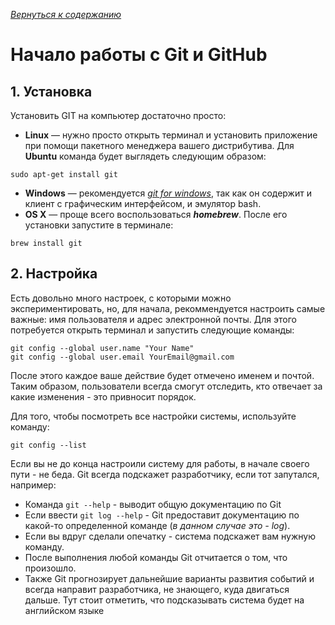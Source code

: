 [*Вернуться к содержанию*](/readme.md)

# **Начало работы с Git и GitHub**

## 1. Установка

Установить GIT на компьютер достаточно просто:
-  **Linux** — нужно просто открыть терминал и установить приложение при помощи пакетного менеджера вашего дистрибутива. Для **Ubuntu** команда будет выглядеть следующим образом:
~~~
sudo apt-get install git
~~~
-  **Windows** — рекомендуется [*git for windows*](https://git-scm.com/download/win), так как он содержит и клиент с графическим интерфейсом, и эмулятор bash.
-  **OS X** — проще всего воспользоваться ***homebrew***. После его установки запустите в терминале:

~~~
brew install git
~~~

## 2. Настройка

Есть довольно много настроек, с которыми можно экспериментировать, но, для начала, рекоммендуется настроить самые важные: имя пользователя и адрес электронной почты. Для этого потребуется открыть терминал и запустить следующие команды:

~~~
git config --global user.name "Your Name"
git config --global user.email YourEmail@gmail.com
~~~

После этого каждое ваше действие будет отмечено именем и почтой. Таким образом, пользователи всегда смогут отследить, кто отвечает за какие изменения - это привносит порядок.

Для того, чтобы посмотреть все настройки системы, используйте команду:

~~~
git config --list
~~~

Если вы не до конца настроили систему для работы, в начале своего пути - не беда. Git всегда подскажет разработчику, если тот запутался, например:

- Команда ```git --help``` - выводит общую документацию по Git
- Если ввести ```git log --help``` - Git предоставит документацию по какой-то определенной команде (*в данном случае это - log*).
- Если вы вдруг сделали опечатку - система подскажет вам нужную команду.
- После выполнения любой команды Git отчитается о том, что произошло.
- Также Git прогнозирует дальнейшие варианты развития событий и всегда направит разработчика, не знающего, куда двигаться дальше. Тут стоит отметить, что подсказывать система будет на английском языке